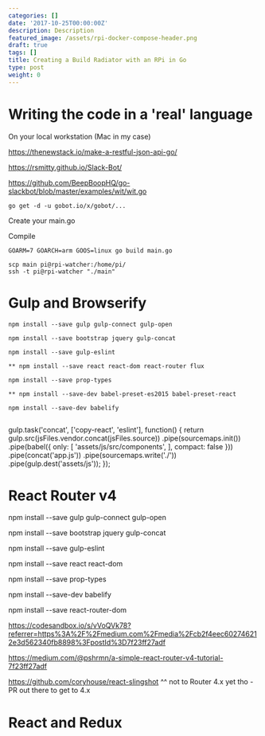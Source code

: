 ```yaml
---
categories: []
date: '2017-10-25T00:00:00Z'
description: Description
featured_image: /assets/rpi-docker-compose-header.png
draft: true
tags: []
title: Creating a Build Radiator with an RPi in Go
type: post
weight: 0
---
```


# Writing the code in a 'real' language

On your local workstation (Mac in my case)

https://thenewstack.io/make-a-restful-json-api-go/

https://rsmitty.github.io/Slack-Bot/

https://github.com/BeepBoopHQ/go-slackbot/blob/master/examples/wit/wit.go


```
go get -d -u gobot.io/x/gobot/...
```

Create your main.go 

Compile 

```
GOARM=7 GOARCH=arm GOOS=linux go build main.go
```

```
scp main pi@rpi-watcher:/home/pi/
ssh -t pi@rpi-watcher "./main"
```


# Gulp and Browserify 

```
npm install --save gulp gulp-connect gulp-open

npm install --save bootstrap jquery gulp-concat

npm install --save gulp-eslint

** npm install --save react react-dom react-router flux

npm install --save prop-types

** npm install --save-dev babel-preset-es2015 babel-preset-react

npm install --save-dev babelify


```


gulp.task('concat', ['copy-react', 'eslint'], function() {
  return gulp.src(jsFiles.vendor.concat(jsFiles.source))
    .pipe(sourcemaps.init())
    .pipe(babel({
      only: [
        'assets/js/src/components',
      ],
      compact: false
    }))
    .pipe(concat('app.js'))
    .pipe(sourcemaps.write('./'))
    .pipe(gulp.dest('assets/js'));
});

# React Router v4

npm install --save gulp gulp-connect gulp-open

npm install --save bootstrap jquery gulp-concat

npm install --save gulp-eslint

npm install --save react react-dom

npm install --save prop-types

npm install --save-dev babelify

npm install --save react-router-dom


https://codesandbox.io/s/vVoQVk78?referrer=https%3A%2F%2Fmedium.com%2Fmedia%2Fcb2f4eec602746212e3d562340fb8898%3FpostId%3D7f23ff27adf

https://medium.com/@pshrmn/a-simple-react-router-v4-tutorial-7f23ff27adf



https://github.com/coryhouse/react-slingshot
^^ not to Router 4.x yet tho - PR out there to get to 4.x

# React and Redux 

```

```
